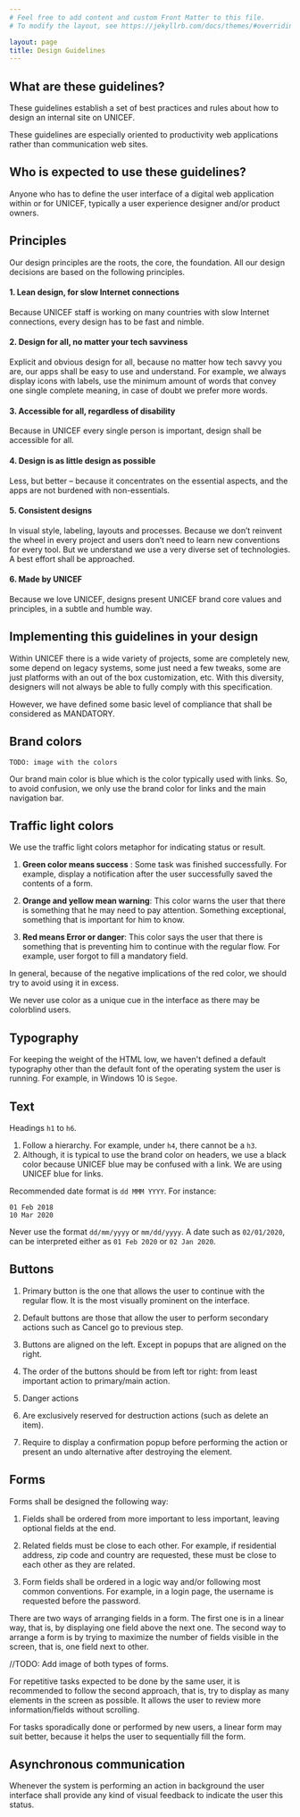 ```yaml
---
# Feel free to add content and custom Front Matter to this file.
# To modify the layout, see https://jekyllrb.com/docs/themes/#overriding-theme-defaults

layout: page
title: Design Guidelines
---
```


## What are these guidelines?

These guidelines establish a set of best practices and rules about how to
design an internal site on UNICEF.

These guidelines are especially oriented to productivity web applications rather
than communication web sites.  

## Who is expected to use these guidelines?

Anyone who has to define the user interface of a digital web application within
or for UNICEF, typically a user experience designer and/or product owners.

## Principles

Our design principles are the roots, the core, the foundation. All our design
decisions are based on the following principles.


#### 1. Lean design, for slow Internet connections
Because UNICEF staff is working on many countries with slow Internet
connections, every design has to be fast and nimble.

#### 2. Design for all, no matter your tech savviness
Explicit and obvious design for all, because no matter how tech savvy you are,
our apps shall be easy to use and understand. For example, we always display
icons with labels, use the minimum amount of words that convey one single
complete meaning, in case of doubt we prefer more words.

#### 3. Accessible for all, regardless of disability
Because in UNICEF every single person is important, design shall be accessible
for all.

#### 4. Design is as little design as possible
Less, but better – because it concentrates on the essential aspects, and the
apps are not burdened with non-essentials.

#### 5. Consistent designs
In visual style, labeling, layouts and processes. Because we don’t reinvent the
wheel in every project and users don’t need to learn new conventions for every
tool. But we understand we use a very diverse set of technologies. A best effort
shall be approached.

#### 6. Made by UNICEF
Because we love UNICEF, designs present UNICEF brand core values and principles,
in a subtle and humble way.  

## Implementing this guidelines in your design

Within UNICEF there is a wide variety of projects, some are completely new, some
depend on legacy systems, some just need a few tweaks, some are just platforms
with an out of the box customization, etc. With this diversity, designers will
not always be able to fully comply with this specification.

However, we have defined some basic level of compliance that shall be considered
as MANDATORY.


## Brand colors

`TODO: image with the colors`

Our brand main color is blue which is the color typically used with links. So,
to avoid confusion, we only use the brand color for links and the main
navigation bar.


## Traffic light colors
We use the traffic light colors metaphor for indicating status or result.

1. **Green color means success** : Some task was finished successfully. For
example, display a notification after the user successfully saved the contents
of a form.

2. **Orange and yellow mean warning**: This color warns the user that there is
something that he may need to pay attention. Something exceptional, something
that is important for him to know.

3. **Red means Error or danger**: This color says the user that there is
something that is preventing him to continue with the regular flow. For example,
user forgot to fill a mandatory field.

In general, because of the negative implications of the red color, we should try
to avoid using it in excess.


<p class="alert alert-warning">
We never use color as a unique cue in the interface as there may be colorblind
users.   
</p>


## Typography

For keeping the weight of the HTML low, we haven't defined a default typography
other than the default font of the operating system the user is running. For
example, in Windows 10 is `Segoe`.

## Text

Headings `h1` to `h6`.

  1. Follow a hierarchy. For example, under `h4`, there cannot be a `h3`.
  2. Although, it is typical to use the brand color on headers, we use a black
  color because UNICEF blue may be confused with a link. We are using UNICEF
  blue for links.

Recommended date format is `dd MMM YYYY`. For instance:

```
01 Feb 2018
10 Mar 2020
```

Never use the format `dd/mm/yyyy` or `mm/dd/yyyy`. A date such as
`02/01/2020`, can be interpreted either as `01 Feb 2020` or `02 Jan 2020`.


## Buttons

1. Primary button is the one that allows the user to continue with the regular
flow. It is the most visually prominent on the interface.

2. Default buttons are those that allow the user to perform secondary
actions such as Cancel go to previous step.

3. Buttons are aligned on the left. Except in popups that are aligned on the right.

4. The order of the buttons should be from left tor right: from least
important action to primary/main action.

5. Danger actions
  1. Are exclusively reserved for destruction actions (such as delete an item).
  2. Require to display a confirmation popup before performing the action or
  present an undo alternative after destroying the element.


## Forms

Forms shall be designed the following way:

1. Fields shall be ordered from more important to less important, leaving optional fields at the end.

2. Related fields must be close to each other. For example, if residential address, zip code and country are requested, these must be close to each other as they are related.

3. Form fields shall be ordered in a logic way and/or following most common conventions. For example, in a login page, the username is requested before the password.

There are two ways of arranging fields in a form. The first one is in a linear way, that is, by displaying one field above the next one. The second way to arrange a form is by trying to maximize the number of fields visible in the screen, that is, one field next to other.

//TODO: Add image of both types of forms.

For repetitive tasks expected to be done by the same user, it is recommended to follow the second approach, that is, try to display as many elements in the screen as possible. It allows the user to review more information/fields without scrolling.

For tasks sporadically done or performed by new users, a linear form may suit better, because it helps the user to sequentially fill the form.


## Asynchronous communication

Whenever the system is performing an action in background the user interface shall provide any kind of visual feedback to indicate the user this status.
